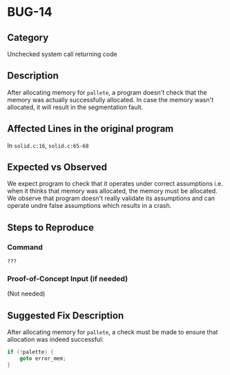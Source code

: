 # BUG-14
## Category
Unchecked system call returning code

## Description

After allocating memory for `pallete`, a program doesn't check that the memory was actually successfully allocated. In case the memory wasn't allocated, it will result in the segmentation fault.

## Affected Lines in the original program
In `solid.c:16`, `solid.c:65-68`

## Expected vs Observed
We expect program to check that it operates under correct assumptions i.e. when it thinks that memory was allocated, the memory must be allocated. We observe that program doesn't really validate its assumptions and can operate undre false assumptions which results in a crash.

## Steps to Reproduce

### Command

```
???
```
### Proof-of-Concept Input (if needed)
(Not needed)

## Suggested Fix Description
After allocating memory for `pallete`, a check must be made to ensure that allocation was indeed successful:
```c
if (!palette) {
    goto error_mem;
}
```
